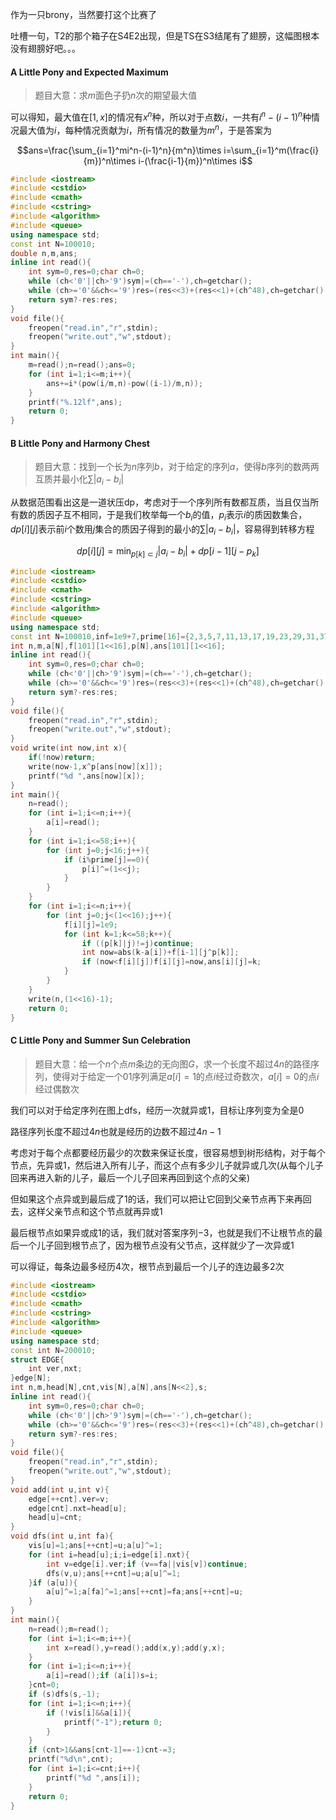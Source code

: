 <!--more-->

作为一只brony，当然要打这个比赛了

吐槽一句，T2的那个箱子在S4E2出现，但是TS在S3结尾有了翅膀，这幅图根本没有翅膀好吧。。。

#### A​ Little Pony and Expected Maximum

>题目大意：求$m$面色子扔$n$次的期望最大值

可以得知，最大值在$[1,x]$的情况有$x^n$种，所以对于点数$i$，一共有$i^n-(i-1)^n$种情况最大值为$i$，每种情况贡献为$i$，所有情况的数量为$m^n$，于是答案为

$$ans=\frac{\sum_{i=1}^mi^n-(i-1)^n}{m^n}\times  i=\sum_{i=1}^m(\frac{i}{m})^n\times  i-(\frac{i-1}{m})^n\times  i$$


```cpp
#include <iostream>
#include <cstdio>
#include <cmath>
#include <cstring>
#include <algorithm>
#include <queue>
using namespace std;
const int N=100010;
double n,m,ans;
inline int read(){
    int sym=0,res=0;char ch=0;
    while (ch<'0'||ch>'9')sym|=(ch=='-'),ch=getchar();
    while (ch>='0'&&ch<='9')res=(res<<3)+(res<<1)+(ch^48),ch=getchar();
    return sym?-res:res;
}
void file(){
    freopen("read.in","r",stdin);
    freopen("write.out","w",stdout);
}
int main(){
    m=read();n=read();ans=0;
    for (int i=1;i<=m;i++){
        ans+=i*(pow(i/m,n)-pow((i-1)/m,n));
    }
    printf("%.12lf",ans);
    return 0;
}
```

#### B​ Little Pony and Harmony Chest

>题目大意：找到一个长为$n$序列$b$，对于给定的序列$a$，使得$b$序列的数两两互质并最小化$\sum|a_i - b_i|$

从数据范围看出这是一道状压dp，考虑对于一个序列所有数都互质，当且仅当所有数的质因子互不相同，于是我们枚举每一个$b_i$的值，$p_i$表示$i$的质因数集合，$dp[i][j]$表示前$i$个数用$j$集合的质因子得到的最小的$\sum|a_i - b_i|$，容易得到转移方程

$$dp[i][j] = \min_{p[k]\subset j} |a_i - b_i| + dp[i - 1][j - p_k]$$


```cpp
#include <iostream>
#include <cstdio>
#include <cmath>
#include <cstring>
#include <algorithm>
#include <queue>
using namespace std;
const int N=100010,inf=1e9+7,prime[16]={2,3,5,7,11,13,17,19,23,29,31,37,41,43,47,53};
int n,m,a[N],f[101][1<<16],p[N],ans[101][1<<16];
inline int read(){
    int sym=0,res=0;char ch=0;
    while (ch<'0'||ch>'9')sym|=(ch=='-'),ch=getchar();
    while (ch>='0'&&ch<='9')res=(res<<3)+(res<<1)+(ch^48),ch=getchar();
    return sym?-res:res;
}
void file(){
    freopen("read.in","r",stdin);
    freopen("write.out","w",stdout);
}
void write(int now,int x){
    if(!now)return;
    write(now-1,x^p[ans[now][x]]);
    printf("%d ",ans[now][x]);
}
int main(){
    n=read();
    for (int i=1;i<=n;i++){
        a[i]=read();
    }
    for (int i=1;i<=58;i++){
        for (int j=0;j<16;j++){
            if (i%prime[j]==0){
                p[i]^=(1<<j);
            }
        }
    }
    for (int i=1;i<=n;i++){
        for (int j=0;j<(1<<16);j++){
            f[i][j]=1e9;
            for (int k=1;k<=58;k++){
                if ((p[k]|j)!=j)continue;
                int now=abs(k-a[i])+f[i-1][j^p[k]];
                if (now<f[i][j])f[i][j]=now,ans[i][j]=k;
            }
        }
    }
    write(n,(1<<16)-1);
    return 0;
}
```

#### C Little Pony and Summer Sun Celebration

>题目大意：给一个$n$个点$m$条边的无向图$G$，求一个长度不超过$4n$的路径序列，使得对于给定一个$01$序列满足$a[i]=1$的点$i$经过奇数次，$a[i]=0$的点$i$经过偶数次

我们可以对于给定序列在图上dfs，经历一次就异或$1$，目标让序列变为全是$0$

路径序列长度不超过$4n$也就是经历的边数不超过$4n-1$

考虑对于每个点都要经历最少的次数来保证长度，很容易想到树形结构，对于每个节点，先异或$1$，然后进入所有儿子，而这个点有多少儿子就异或几次(从每个儿子回来再进入新的儿子，最后一个儿子回来再回到这个点的父亲)

但如果这个点异或到最后成了$1$的话，我们可以把让它回到父亲节点再下来再回去，这样父亲节点和这个节点就再异或$1$

最后根节点如果异或成$1$的话，我们就对答案序列$-3$，也就是我们不让根节点的最后一个儿子回到根节点了，因为根节点没有父节点，这样就少了一次异或$1$

可以得证，每条边最多经历$4$次，根节点到最后一个儿子的连边最多$2$次


```cpp
#include <iostream>
#include <cstdio>
#include <cmath>
#include <cstring>
#include <algorithm>
#include <queue>
using namespace std;
const int N=200010;
struct EDGE{
    int ver,nxt;
}edge[N];
int n,m,head[N],cnt,vis[N],a[N],ans[N<<2],s;
inline int read(){
    int sym=0,res=0;char ch=0;
    while (ch<'0'||ch>'9')sym|=(ch=='-'),ch=getchar();
    while (ch>='0'&&ch<='9')res=(res<<3)+(res<<1)+(ch^48),ch=getchar();
    return sym?-res:res;
}
void file(){
    freopen("read.in","r",stdin);
    freopen("write.out","w",stdout);
}
void add(int u,int v){
    edge[++cnt].ver=v;
    edge[cnt].nxt=head[u];
    head[u]=cnt;
}
void dfs(int u,int fa){
    vis[u]=1;ans[++cnt]=u;a[u]^=1;
    for (int i=head[u];i;i=edge[i].nxt){
        int v=edge[i].ver;if (v==fa||vis[v])continue;
        dfs(v,u);ans[++cnt]=u;a[u]^=1;
    }if (a[u]){
        a[u]^=1;a[fa]^=1;ans[++cnt]=fa;ans[++cnt]=u;
    }
}
int main(){
    n=read();m=read();
    for (int i=1;i<=m;i++){
        int x=read(),y=read();add(x,y);add(y,x);
    }
    for (int i=1;i<=n;i++){
        a[i]=read();if (a[i])s=i;
    }cnt=0;
    if (s)dfs(s,-1);
    for (int i=1;i<=n;i++){
        if (!vis[i]&&a[i]){
            printf("-1");return 0;
        }
    }
    if (cnt>1&&ans[cnt-1]==-1)cnt-=3;
    printf("%d\n",cnt);
    for (int i=1;i<=cnt;i++){
        printf("%d ",ans[i]);
    }
    return 0;
}
```
